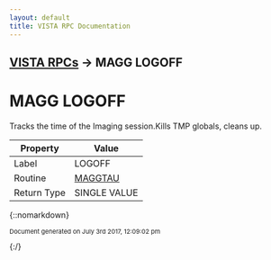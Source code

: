 ```yaml
---
layout: default
title: VISTA RPC Documentation
---
```


## [VISTA RPCs](TableOfContents) &#8594; MAGG LOGOFF
# MAGG LOGOFF

Tracks the time of the Imaging session.Kills TMP globals, cleans up.

Property | Value
--- | ---
Label | LOGOFF
Routine | [MAGGTAU](http://code.osehra.org/dox/Routine_MAGGTAU_source.html)
Return Type | SINGLE VALUE




{::nomarkdown} <br/><p style="font-size: 11px">Document generated on July 3rd 2017, 12:09:02 pm</p>{:/}